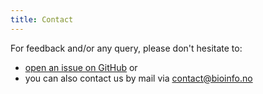 ```yaml
---
title: Contact
---
```


For feedback and/or any query, please don't hesitate to:
* [open an issue on GitHub](https://github.com//elixir-oslo/biomeddata/issues) or
* you can also contact us by mail via [contact@bioinfo.no](mailto:contact@bioinfo.no)
